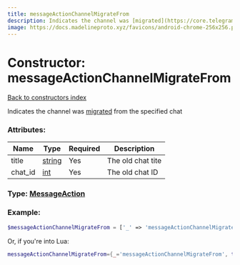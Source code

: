 ```yaml
---
title: messageActionChannelMigrateFrom
description: Indicates the channel was [migrated](https://core.telegram.org/api/channel) from the specified chat
image: https://docs.madelineproto.xyz/favicons/android-chrome-256x256.png
---
```

# Constructor: messageActionChannelMigrateFrom  
[Back to constructors index](index.md)



Indicates the channel was [migrated](https://core.telegram.org/api/channel) from the specified chat

### Attributes:

| Name     |    Type       | Required | Description |
|----------|---------------|----------|-------------|
|title|[string](../types/string.md) | Yes|The old chat tite|
|chat\_id|[int](../types/int.md) | Yes|The old chat ID|



### Type: [MessageAction](../types/MessageAction.md)


### Example:

```php
$messageActionChannelMigrateFrom = ['_' => 'messageActionChannelMigrateFrom', 'title' => 'string', 'chat_id' => int];
```  


Or, if you're into Lua:

```lua
messageActionChannelMigrateFrom={_='messageActionChannelMigrateFrom', title='string', chat_id=int}

```


